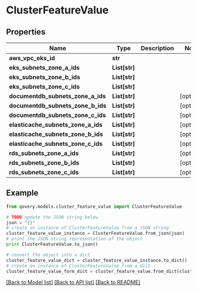 # ClusterFeatureValue


## Properties
Name | Type | Description | Notes
------------ | ------------- | ------------- | -------------
**aws_vpc_eks_id** | **str** |  | 
**eks_subnets_zone_a_ids** | **List[str]** |  | 
**eks_subnets_zone_b_ids** | **List[str]** |  | 
**eks_subnets_zone_c_ids** | **List[str]** |  | 
**documentdb_subnets_zone_a_ids** | **List[str]** |  | [optional] 
**documentdb_subnets_zone_b_ids** | **List[str]** |  | [optional] 
**documentdb_subnets_zone_c_ids** | **List[str]** |  | [optional] 
**elasticache_subnets_zone_a_ids** | **List[str]** |  | [optional] 
**elasticache_subnets_zone_b_ids** | **List[str]** |  | [optional] 
**elasticache_subnets_zone_c_ids** | **List[str]** |  | [optional] 
**rds_subnets_zone_a_ids** | **List[str]** |  | [optional] 
**rds_subnets_zone_b_ids** | **List[str]** |  | [optional] 
**rds_subnets_zone_c_ids** | **List[str]** |  | [optional] 

## Example

```python
from qovery.models.cluster_feature_value import ClusterFeatureValue

# TODO update the JSON string below
json = "{}"
# create an instance of ClusterFeatureValue from a JSON string
cluster_feature_value_instance = ClusterFeatureValue.from_json(json)
# print the JSON string representation of the object
print ClusterFeatureValue.to_json()

# convert the object into a dict
cluster_feature_value_dict = cluster_feature_value_instance.to_dict()
# create an instance of ClusterFeatureValue from a dict
cluster_feature_value_form_dict = cluster_feature_value.from_dict(cluster_feature_value_dict)
```
[[Back to Model list]](../README.md#documentation-for-models) [[Back to API list]](../README.md#documentation-for-api-endpoints) [[Back to README]](../README.md)


